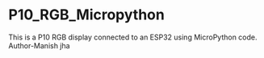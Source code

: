 # P10_RGB_Micropython
This is a P10 RGB display connected to an ESP32 using MicroPython code.
<br>
Author-Manish jha
